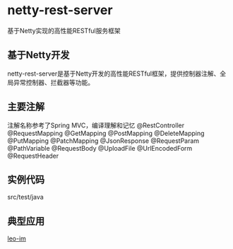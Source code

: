# netty-rest-server
基于Netty实现的高性能RESTful服务框架

## 基于Netty开发
netty-rest-server是基于Netty开发的高性能RESTful框架，提供控制器注解、全局异常控制器、拦截器等功能。

## 主要注解
注解名称参考了Spring MVC，编译理解和记忆
@RestController
@RequestMapping
@GetMapping
@PostMapping
@DeleteMapping
@PutMapping
@PatchMapping
@JsonResponse
@RequestParam
@PathVariable
@RequestBody
@UploadFile
@UrlEncodedForm
@RequestHeader

## 实例代码
src/test/java

## 典型应用
[leo-im](https://github.com/lining90567/leo-im-server/)

